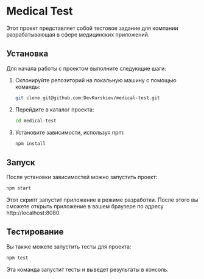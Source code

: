 # Medical Test

Этот проект представляет собой тестовое задание для компании разрабатывающая в сфере медицинских приложений.

## Установка

Для начала работы с проектом выполните следующие шаги:

1. Склонируйте репозиторий на локальную машину с помощью команды:

    ```bash
    git clone git@github.com:DevKurskiev/medical-test.git
    ```

2. Перейдите в каталог проекта:

    ```bash
    cd medical-test
    ```

3. Установите зависимости, используя npm:

    ```bash
    npm install
    ```

## Запуск

После установки зависимостей можно запустить проект:

```bash
npm start
```
Этот скрипт запустит приложение в режиме разработки. После этого вы сможете открыть приложение в вашем браузере по адресу http://localhost:8080.

## Тестирование

Вы также можете запустить тесты для проекта:

```bash
npm test
```
Эта команда запустит тесты и выведет результаты в консоль.
